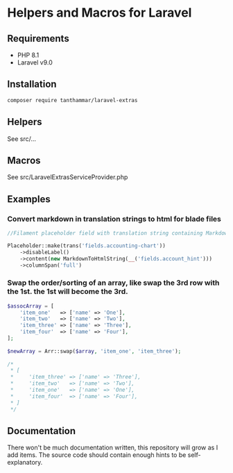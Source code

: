 # Helpers and Macros for Laravel

## Requirements
- PHP 8.1
- Laravel v9.0

## Installation
```bash
composer require tanthammar/laravel-extras
```

## Helpers
See src/...

## Macros
See src/LaravelExtrasServiceProvider.php


## Examples

### Convert markdown in translation strings to html for blade files
```php
//Filament placeholder field with translation string containing Markdown tags

Placeholder::make(trans('fields.accounting-chart'))
    ->disableLabel()
    ->content(new MarkdownToHtmlString(__('fields.account_hint')))
    ->columnSpan('full')
```

### Swap the order/sorting of an array, like swap the 3rd row with the 1st. the 1st will become the 3rd.

```php
$assocArray = [
    'item_one'   => ['name' => 'One'],
    'item_two'   => ['name' => 'Two'],
    'item_three' => ['name' => 'Three'],
    'item_four'  => ['name' => 'Four'],
];
 
$newArray = Arr::swap($array, 'item_one', 'item_three');
 
/*
 * [
 *     'item_three' => ['name' => 'Three'],
 *     'item_two'   => ['name' => 'Two'],
 *     'item_one'   => ['name' => 'One'],
 *     'item_four'  => ['name' => 'Four'],
 * ]
 */
```


## Documentation
There won't be much documentation written, this repository will grow as I add items.
The source code should contain enough hints to be self-explanatory.



